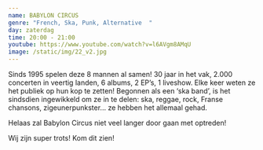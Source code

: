 ```yaml
---
name: BABYLON CIRCUS
genre: "French, Ska, Punk, Alternative  "
day: zaterdag
time: 20:00 - 21:00
youtube: https://www.youtube.com/watch?v=l6AVgm8AMqU
image: /static/img/22_v2.jpg
---
```

Sinds 1995 spelen deze 8 mannen al samen! 30 jaar in het vak, 2.000 concerten in veertig landen, 6 albums, 2 EP’s, 1 liveshow. Elke keer weten ze het publiek op hun kop te zetten!
Begonnen als een ‘ska band’, is het sindsdien ingewikkeld om ze in te delen: ska, reggae, rock, Franse chansons, zigeunerpunkster... ze hebben het allemaal gehad.

Helaas zal Babylon Circus niet veel langer door gaan met optreden!

Wij zijn super trots! Kom dit zien!